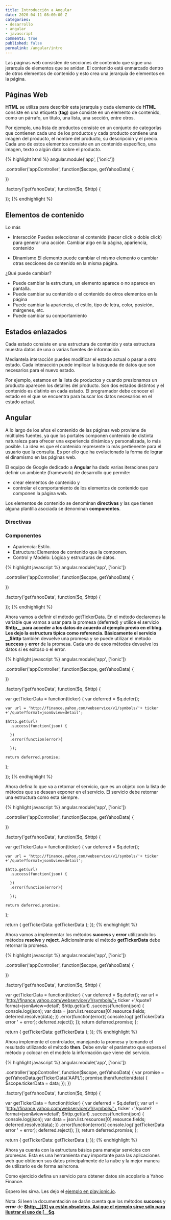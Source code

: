 ```yaml
---
title: Introducción a Angular
date: 2020-04-11 08:00:00 Z
categories:
- desarrollo
- angular
- javascript
comments: true
published: false
permalink: /angular/intro
---
```


Las páginas web consisten de secciones de contenido que sigue una jerarquía de elementos que se anidan. El contenido está enmarcado dentro de otros elementos de contenido y esto crea una jerarquía de elementos en la página.

## Páginas Web

**HTML** se utiliza para describir esta jerarquía y cada elemento de **HTML** consiste en una etiqueta (__tag__) que consiste en un elemento de contenido, como un párrafo, un título, una lista, una sección, entre otros.

Por ejemplo, una lista de productos consiste en un conjunto de categorías que contienen cada uno de los productos y cada producto contiene una imagen del producto, el nombre del producto, su descripción y el precio. Cada uno de estos elementos consiste en un contenido específico, una imagen, texto o algún dato sobre el producto.

{% highlight html %}
angular.module('app', ['ionic'])

.controller('appController', function($scope, getYahooData) {

})

.factory('getYahooData', function($q, $http) {

});
{% endhighlight %}


## Elementos de contenido

Lo más

- Interacción
Puedes seleccionar el contenido (hacer click o doble click) para generar una acción. Cambiar algo en la página, apariencia, contenido

- Dinamismo
El elemento puede cambiar el mismo elemento o cambiar otras secciones de contenido en la misma página.

¿Qué puede cambiar?

- Puede cambiar la estructura, un elemento aparece o no aparece en pantalla.
- Puede cambiar su contenido o el contenido de otros elementos en la página
- Puede cambiar la apariencia, el estilo, tipo de letra, color, posición, márgenes, etc.
- Puede cambiar su comportamiento

## Estados enlazados

Cada estado consiste en una estructura de contenido y esta estructura muestra datos de una o varias fuentes de información.

Mediantela interacción puedes modificar el estado actual o pasar a otro estado. Cada interacción puede implicar la búsqueda de datos que son necesarios para el nuevo estado.

Por ejemplo, estamos en la lista de productos y cuando presionamos un producto aparecen los detalles del producto. Son dos estados distintos y el contenido es distinto en cada estado. El programador debe conocer el estado en el que se encuentra para buscar los datos necesarios en el estado actual.

## Angular

A lo largo de los años el contenido de las páginas web proviene de múltiples fuentes, ya que los portales componen contenido de distinta naturaleza para ofrecer una experiencia dinámica y personalizada, lo más posible. La idea es que el contenido represente lo más pertienente para el usuario que la consulta. Es por ello que ha evolucionado la forma de lograr el dinamismo en las páginas web.

El equipo de Google dedicado a **Angular** ha dado varias iteraciones para definir un ambiente (framework) de desarrollo que permite:

- crear elementos de contenido y
- controlar el comportamiento de los elementos de contenido que componen la página web.

Los elementos de contenido se denominan **directivas** y las que tienen alguna plantilla asociada se denominan **componentes**.

### Directivas



### Componentes

- Apariencia: Estilo.
- Estructura: Elementos de contenido que la componen.
- Control y Modelo: Lógica y estructuras de datos.

{% highlight javascript %}
angular.module('app', ['ionic'])

.controller('appController', function($scope, getYahooData) {

})

.factory('getYahooData', function($q, $http) {

});
{% endhighlight %}

Ahora vamos a definir el método getTickerData. En el método declaremos la variable que vamos a usar para la promesa (deferred) y utilice el servicio __$http__ para acceder a los datos de acuerdo al ejemplo previo en el blog. Les dejo la estructura típica como referencia. Básicamente el servicio __$http__ también devuelve una promesa y se puede utilizar el método __success__ y __error__ de la promesa. Cada uno de esos métodos devuelve los datos si es exitoso o el error.

{% highlight javascript  %}
angular.module('app', ['ionic'])

.controller('appController', function($scope, getYahooData) {

})

.factory('getYahooData', function($q, $http) {

  var getTickerData = function(ticker) {
    var deferred = $q.defer();

    var url = 'http://finance.yahoo.com/webservice/v1/symbols/'+ ticker +'/quote?format=json&view=detail';

    $http.get(url)
      .success(function(json) {

      })
      .error(function(error){

      });

    return deferred.promise;
  };

});
{% endhighlight %}

Ahora defina lo que va a retornar el servicio, que es un objeto con la lista de métodos que se desean exponer en el servicio. El servicio debe retornar una estructura como esta siempre.

{% highlight javascript  %}
angular.module('app', ['ionic'])

.controller('appController', function($scope, getYahooData) {

})

.factory('getYahooData', function($q, $http) {

  var getTickerData = function(ticker) {
    var deferred = $q.defer();

    var url = 'http://finance.yahoo.com/webservice/v1/symbols/'+ ticker +'/quote?format=json&view=detail';

    $http.get(url)
      .success(function(json) {

      })
      .error(function(error){

      });

    return deferred.promise;
  };

  return {
    getTickerData: getTickerData
  };
});
{% endhighlight %}

Ahora vamos a implementar los métodos __success__ y __error__ utilizando los métodos __resolve__ y __reject__. Adicionalmente el método __getTickerData__ debe retornar la promesa.

{% highlight javascript  %}
angular.module('app', ['ionic'])

.controller('appController', function($scope, getYahooData) {

})

.factory('getYahooData', function($q, $http) {

  var getTickerData = function(ticker) {
    var deferred = $q.defer();
    var url = 'http://finance.yahoo.com/webservice/v1/symbols/'+ ticker +'/quote?format=json&view=detail';
    $http.get(url)
      .success(function(json) {
        console.log(json);
        var data = json.list.resources[0].resource.fields;
        deferred.resolve(data);
      })
      .error(function(error){
        console.log('getTickerData error ' + error);
        deferred.reject();
      });
    return deferred.promise;
  };

  return {
    getTickerData: getTickerData
  };
});
{% endhighlight %}

Ahora implemente el controlador, manejando la promesa y tomando el resultado utilizando el método __then__. Debe enviar el parámetro que espera el método y colocar en el modelo la información que viene del servicio.

{% highlight javascript  %}
angular.module('app', ['ionic'])

.controller('appController', function($scope, getYahooData) {
  var promise = getYahooData.getTickerData('AAPL');
  promise.then(function(data) {
    $scope.tickerData = data;
  });
})

.factory('getYahooData', function($q, $http) {

  var getTickerData = function(ticker) {
    var deferred = $q.defer();
    var url = 'http://finance.yahoo.com/webservice/v1/symbols/'+ ticker +'/quote?format=json&view=detail';
    $http.get(url)
      .success(function(json) {
        console.log(json);
        var data = json.list.resources[0].resource.fields;
        deferred.resolve(data);
      })
      .error(function(error){
        console.log('getTickerData error ' + error);
        deferred.reject();
      });
    return deferred.promise;
  };

  return {
    getTickerData: getTickerData
  };
});
{% endhighlight %}

Ahora ya cuenta con la estructura básica para manejar servicios con promesas. Esta es una herramienta muy importante para las aplicaciones web que obtienen sus datos principalmente de la nube y la mejor manera de utilizarlo es de forma asíncrona.

Como ejercicio defina un servicio para obtener datos sin acoplarlo a Yahoo Finance.

Espero les sirva. Les dejo el [ejemplo en play.ionic.io][1].

Nota: Si leen la documentación se darán cuenta que los métodos __success__ y __error__ de [__$http__][3] ya están obsoletos. Así que el ejemplo sirve sólo para ilustrar el uso de [__$q__][2].

[1]: https://angular.io "Sitio Web oficial de Angular"
[2]: https://docs.angularjs.org/api/ng/service/$q "$q"
[3]: https://docs.angularjs.org/api/ng/service/$http "$http"
